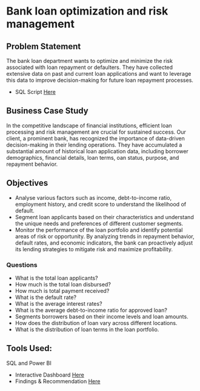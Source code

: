 # Bank loan optimization and risk management

## Problem Statement
The bank loan department wants to optimize and minimize the risk associated with loan repayment or defaulters. They have collected extensive data on past and current loan applications and want to leverage this data to improve decision-making for future loan repayment processes.
- SQL Script [Here](https://github.com/Mayreeobi/Bank-loan-Analysis/blob/main/bank_loan.sql) 

## Business Case Study
In the competitive landscape of financial institutions, efficient loan processing and risk management are crucial for sustained success. Our client, a prominent bank, has recognized the importance of data-driven decision-making in their lending operations. They have accumulated a substantial amount of historical loan application data, including borrower demographics, financial details, loan terms, oan status, purpose, and repayment behavior.

## Objectives
-	Analyse various factors such as income, debt-to-income ratio, employment history, and credit score to understand the likelihood of default.
-	Segment loan applicants based on their characteristics and understand the unique needs and preferences of different customer segments.
-	Monitor the performance of the loan portfolio and identify potential areas of risk or opportunity. By analyzing trends in repayment behavior, default rates, and economic indicators, the bank can proactively adjust its lending strategies to mitigate risk and maximize profitability.

### Questions
-	What is the total loan applicants?
-	How much is the total loan disbursed?
-	How much is total payment received?
-	What is the default rate?
-	What is the average interest rates?
-	What is the average debt-to-income ratio for approved loan?
-	Segments borrowers based on their income levels and loan amounts.
-	How does the distribution of loan vary across different locations.
- What is the distribution of loan terms in the loan portfolio.


## Tools Used: 
SQL and Power BI

- Interactive Dashboard [Here](https://app.powerbi.com/view?r=eyJrIjoiNTM0NTI4NTUtZDgwNS00ZTI2LWEwY2MtZTZjMmZhNzBiNTBkIiwidCI6ImExZGNjNGZiLTRlYzAtNGI1Ni04NDg1LTRmOTgzYzMyODY0MiJ9)
- Findings & Recommendation [Here](https://github.com/Mayreeobi/Bank-loan-Analysis/blob/main/Unlocking%20the%20Potential.pdf)
